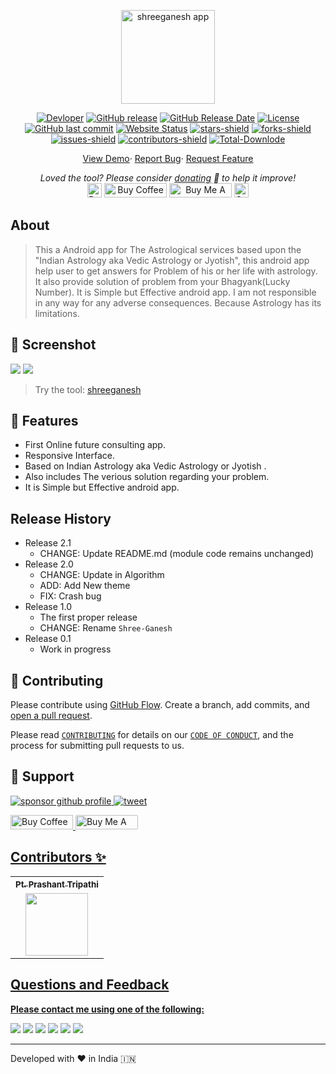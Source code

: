 <p align="center"><a href="https://ptprashanttripathi.github.io/shreeganesh"><img alt="shreeganesh app" src="https://raw.githubusercontent.com/PtPrashantTripathi/shreeganesh/master/source%20code/src/main/res/drawable-xhdpi/app_icon.png" alt="Shree Ganesh v3.0" width="150vw"/></a></p>
<p align="center">
	<a href="https://github.com/PtPrashantTripathi"><img alt="Devloper" src="https://img.shields.io/badge/Devloper-Pt.%20Prashant%20Tripathi-Success.svg?style=flat-square"/></a>
	<a href="https://github.com/PtPrashantTripathi/shreeganesh/releases"><img alt="GitHub release" src="https://img.shields.io/github/release/PtPrashantTripathi/shreeganesh.svg?style=flat-square"/></a>
	<a href="https://github.com/PtPrashantTripathi/shreeganesh/releases"><img alt="GitHub Release Date" src="https://img.shields.io/github/release-date/PtPrashantTripathi/shreeganesh.svg?style=flat-square"/></a>
	<a href="https://github.com/PtPrashantTripathi/shreeganesh/LICENSE"><img alt="License" src="https://img.shields.io/github/license/PtPrashantTripathi/shreeganesh.svg?style=flat-square"/></a>
	<a href="https://github.com/PtPrashantTripathi/shreeganesh/commits"><img alt="GitHub last commit" src="https://img.shields.io/github/last-commit/PtPrashantTripathi/shreeganesh.svg?style=flat-square"/></a>
	<a href="https://ptprashanttripathi.github.io/shreeganesh"><img alt="Website Status" src="https://img.shields.io/website/http/ptprashanttripathi.github.io/shreeganesh.svg?down_message=Down&up_message=Online&style=flat-square"/></a>
	<a href="https://github.com/PtPrashantTripathi/shreeganesh/stargazers"><img alt="stars-shield" src="https://img.shields.io/github/stars/ptprashanttripathi/shreeganesh.svg?style=flat-square"/></a>
	<a href="https://github.com/PtPrashantTripathi/shreeganesh/network/members"><img alt="forks-shield" src="https://img.shields.io/github/forks/ptprashanttripathi/shreeganesh.svg?style=flat-square"/></a>
	<a href="https://github.com/PtPrashantTripathi/shreeganesh/issues"><img alt="issues-shield" src="https://img.shields.io/github/issues/ptprashanttripathi/shreeganesh.svg?style=flat-square"/></a>
	<a href="https://github.com/PtPrashantTripathi/shreeganesh/graphs/contributors"><img alt="contributors-shield" src="https://img.shields.io/github/contributors/ptprashanttripathi/shreeganesh.svg?style=flat-square"/></a>
	<a href="https://github.com/PtPrashantTripathi/shreeganesh/graphs/traffic"><img alt="Total-Downlode" src="https://img.shields.io/github/downloads/PtPrashantTripathi/shreeganesh/total.svg?style=flat-square"/></a>
</p>
<p align="center">
	<a href="https://ptprashanttripathi.github.io/shreeganesh">View Demo</a>·
	<a href="https://github.com/PtPrashantTripathi/shreeganesh/issues/new/choose">Report Bug</a>·
	<a href="https://github.com/PtPrashantTripathi/shreeganesh/issues/new/choose">Request Feature</a>
</p>
<p align="center">
	<i>Loved the tool? Please consider <a href="https://paypal.me/ptprashanttripathi/100">donating</a> 💸 to help it improve!</i><br>
	<a href="https://paypal.me/PtPrashantTripathi"><img height='23' src="https://img.shields.io/badge/support-PayPal-blue?logo=PayPal&style=flat-square&label=Donate" alt="Donate"/></a>
	<a href='https://ko-fi.com/ptprashanttripathi' target='_blank'><img height='23' width="100" src='https://cdn.ko-fi.com/cdn/kofi3.png?v=2' alt='Buy Coffee for ptprashanttripathi' /></a>
	<a href="https://www.buymeacoffee.com/ptprashant09" target="_blank"><img src="https://cdn.buymeacoffee.com/buttons/default-orange.png" alt="Buy Me A Coffee" height="23" width="100" style="border-radius:1px" /></a>
	<a href="https://ptprashanttripathi.github.io/shreeganesh?pa=pt1998@ybl&pn=Pt.+Prashant+Tripati" target="_blank"><img src="https://raw.githubusercontent.com/PtPrashantTripathi/shreeganesh/main/img/shreeganeshbadge.svg" alt="Support Via UPI" height="23" style="border-radius:1px" /></a>
</p>

## About

> This a Android app for The Astrological services based upon the "Indian Astrology aka Vedic Astrology or Jyotish", this android app help user to  get answers for Problem of his or her life with astrology. It also provide solution of problem from your Bhagyank(Lucky Number).  It is Simple but Effective android app. I am not responsible in any way for any adverse consequences. Because Astrology has its limitations.  

## 🚀 Screenshot 

![](https://raw.githubusercontent.com/PtPrashantTripathi/shreeganesh/screenshot1.png) ![](https://raw.githubusercontent.com/PtPrashantTripathi/shreeganesh/screenshot2.png)


> Try the tool: [shreeganesh](https://ptprashanttripathi.github.io/shreeganesh)

## 🧐 Features

- First Online future consulting app.
- Responsive Interface.
- Based on Indian Astrology aka Vedic Astrology or Jyotish .
- Also includes The verious solution regarding your problem.
- It is Simple but Effective android app.

## Release History

* Release 2.1
    * CHANGE: Update README.md (module code remains unchanged)
* Release 2.0
    * CHANGE: Update in Algorithm
    * ADD: Add New theme
    * FIX: Crash bug  
* Release 1.0
    * The first proper release
    * CHANGE: Rename `Shree-Ganesh` 
* Release 0.1
    * Work in progress

## 🍰 Contributing

Please contribute using [GitHub Flow](https://guides.github.com/introduction/flow). Create a branch, add commits, and [open a pull request](https://github.com/ptprashanttripathi/shreeganesh/compare).

Please read [`CONTRIBUTING`](CONTRIBUTING.md) for details on our [`CODE OF CONDUCT`](CODE_OF_CONDUCT.md), and the process for submitting pull requests to us.

## 🙏 Support

<p align="left">
<a href="https://www.paypal.me/ptprashanttripathi"><img src="https://ionicabizau.github.io/badges/paypal.svg" alt="sponsor github profile"/>
</a>
<a href="https://ptprashanttripathi.github.io/shreeganesh?pa=pt1998@ybl&pn=PtPrashantTripathi">
<img src="https://github.com/PtPrashantTripathi/shreeganesh/blob/main/img/shreeganeshbadge.svg" alt="tweet"/>
</a>
</p>
<p align="left">
  <a href='https://ko-fi.com/ptprashanttripathi' target='_blank'><img height='23' width="100" src='https://cdn.ko-fi.com/cdn/kofi3.png?v=2' alt='Buy Coffee for ptprashanttripathi' />
  </a>
  <a href="https://www.buymeacoffee.com/ptprashant09" target="_blank"><img src="https://cdn.buymeacoffee.com/buttons/default-orange.png" alt="Buy Me A Coffee" height="23" width="100" style="border-radius:2px" />
</p>

## Contributors ✨

<table>
	<tr>
		<th align="center">
				<a href="https://github.com/ptprashanttripathi">
					<sub><b>Pt. Prashant Tripathi</b></sub>
				</a>
		</th>
  	</tr>
 	<tr>
		<td align="center">
			<a href="https://github.com/ptprashanttripathi">
				<img src="https://avatars2.githubusercontent.com/u/26687933?s=200&v=4" width="100px;" alt=""/>
			</a>
		</td>
	</tr>
</table>  

## Questions and Feedback

**Please contact me using one of the following:**

[![](https://img.shields.io/badge/twitter-%231DA1F2.svg?&style=for-the-badge&logo=twitter&logoColor=white)](https://twitter.com/ptprashant09) 
[![](https://img.shields.io/badge/linkedin-%230077B5.svg?&style=for-the-badge&logo=linkedin&logoColor=white)](https://www.linkedin.com/in/ptprashanttripathi/) 
[![](https://img.shields.io/badge/instagram-%23E4405F.svg?&style=for-the-badge&logo=instagram&logoColor=white)](https://www.instagram.com/ptprashanttripathi/) 
[![](https://img.shields.io/badge/telegram-%233498DB.svg?&style=for-the-badge&logo=telegram&logoColor=white)](https://t.me/ptprashanttripathi/) 
[![](https://img.shields.io/badge/facebook-%231877F2.svg?&style=for-the-badge&logo=facebook&logoColor=white)](https://www.facebook.com/ptprashanttripathi) 
[![](https://img.shields.io/badge/DEV.TO-%230A0A0A.svg?&style=for-the-badge&logo=dev-dot-to&logoColor=white)](https://dev.to/ptprashanttripathi)

<p align="center">  
<hr>Developed with ❤️ in India 🇮🇳 
</p>
